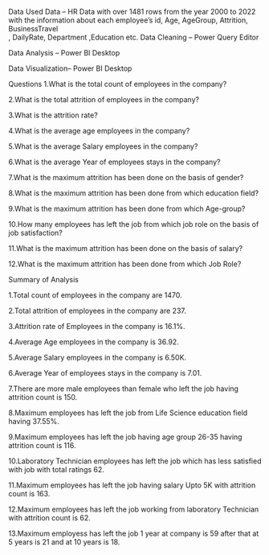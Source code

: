 Data Used
Data – HR Data with over 1481 rows from the year 2000 to 2022 with the information about each employee’s id, Age, AgeGroup, Attrition, BusinessTravel	
, DailyRate, Department ,Education etc.
Data Cleaning – Power Query Editor

Data Analysis – Power BI Desktop

Data Visualization– Power BI Desktop

Questions
1.What is the total count of employees in the company?

2.What is the total attrition of employees in the company?

3.What is the attrition rate?

4.What is the average age employees in the company?

5.What is the average Salary employees in the company?

6.What is the average Year of employees stays in the company?

7.What is the maximum attrition has been done on the basis of gender?

8.What is the maximum attrition has been done from which education field?

9.What is the maximum attrition has been done from which Age-group?

10.How many employees has left the job from which job role on the basis of job satisfaction?

11.What is the maximum attrition has been done on the basis of salary?

12.What is the maximum attrition has been done from which Job Role?


 
Summary of Analysis

1.Total count of employees in the company are 1470.

2.Total attrition of employees in the company are 237.

3.Attrition rate of Employees in the company is 16.1%.

4.Average Age employees in the company is 36.92.

5.Average Salary employees in the company is 6.50K.

6.Average Year of employees stays in the company is 7.01.

7.There are more male employees than female who left the job having attrition count is 150.

8.Maximum employees has left the job from Life Science education field having 37.55%.

9.Maximum employees has left the job having age group 26-35 having attrition count is 116.

10.Laboratory Technician employees has left the job which has less satisfied with job with total ratings 62.

11.Maximum employees has left the job having salary Upto 5K with attrition count is 163.

12.Maximum employees has left the job working from laboratory Technician with attrition count is 62.

13.Maximum employess has left the job 1 year at company is 59 after that at 5 years is 21 and at 10 years is 18. 






 